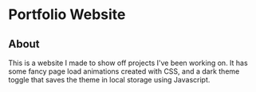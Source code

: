 # Portfolio Website

## About

This is a website I made to show off projects I've been working on. It has some fancy page load animations created with CSS, 
and a dark theme toggle that saves the theme in local storage using Javascript.